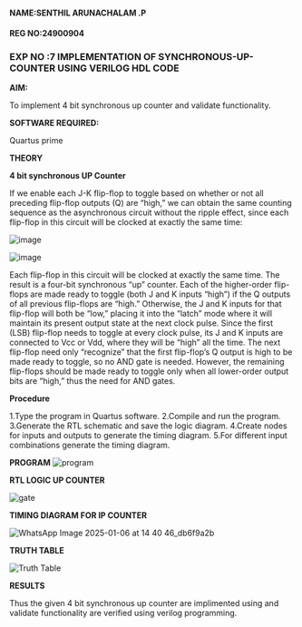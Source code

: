 #### NAME:SENTHIL ARUNACHALAM .P
#### REG NO:24900904

### EXP NO :7 IMPLEMENTATION OF SYNCHRONOUS-UP-COUNTER USING VERILOG HDL CODE

**AIM:**

To implement 4 bit synchronous up counter and validate functionality.

**SOFTWARE REQUIRED:**

Quartus prime

**THEORY**

**4 bit synchronous UP Counter**

If we enable each J-K flip-flop to toggle based on whether or not all preceding flip-flop outputs (Q) are “high,” we can obtain the same counting sequence as the asynchronous circuit without the ripple effect, since each flip-flop in this circuit will be clocked at exactly the same time:

![image](https://github.com/naavaneetha/SYNCHRONOUS-UP-COUNTER/assets/154305477/d5db3fa0-e413-404c-b80e-b2f39d82e7e8)


![image](https://github.com/naavaneetha/SYNCHRONOUS-UP-COUNTER/assets/154305477/52cb61eb-d04b-442d-810c-31185a68410b)

Each flip-flop in this circuit will be clocked at exactly the same time.
The result is a four-bit synchronous “up” counter. Each of the higher-order flip-flops are made ready to toggle (both J and K inputs “high”) if the Q outputs of all previous flip-flops are “high.”
Otherwise, the J and K inputs for that flip-flop will both be “low,” placing it into the “latch” mode where it will maintain its present output state at the next clock pulse.
Since the first (LSB) flip-flop needs to toggle at every clock pulse, its J and K inputs are connected to Vcc or Vdd, where they will be “high” all the time.
The next flip-flop need only “recognize” that the first flip-flop’s Q output is high to be made ready to toggle, so no AND gate is needed.
However, the remaining flip-flops should be made ready to toggle only when all lower-order output bits are “high,” thus the need for AND gates.

**Procedure**

1.Type the program in Quartus software.
2.Compile and run the program.
3.Generate the RTL schematic and save the logic diagram.
4.Create nodes for inputs and outputs to generate the timing diagram.
5.For different input combinations generate the timing diagram.

**PROGRAM**
![program](https://github.com/user-attachments/assets/b35fda09-857a-4308-ac25-4b452ca6ac69)


**RTL LOGIC UP COUNTER**

![gate](https://github.com/user-attachments/assets/3fc3accb-bbb7-4740-a274-0d0e11d163aa)

**TIMING DIAGRAM FOR IP COUNTER**

![WhatsApp Image 2025-01-06 at 14 40 46_db6f9a2b](https://github.com/user-attachments/assets/17c18f43-8e44-4655-a253-ec59d88e02f0)


**TRUTH TABLE**

![Truth Table](https://github.com/user-attachments/assets/a3323548-6efe-46eb-bc7c-21ac97cdf853)

**RESULTS**

Thus the given 4 bit synchronous up counter are implimented using and validate functionality are verified using verilog programming.

